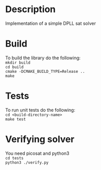 # Description
Implementation of a simple DPLL sat solver
# Build
To build the library do the following:  
`mkdir build`  
`cd build`  
`cmake -DCMAKE_BUILD_TYPE=Release ..`  
`make`  
# Tests  
To run unit tests do the following:  
`cd <build-directory-name>`  
`make test`
# Verifying solver
You need picosat and python3  
`cd tests`  
`python3 ./verify.py`

